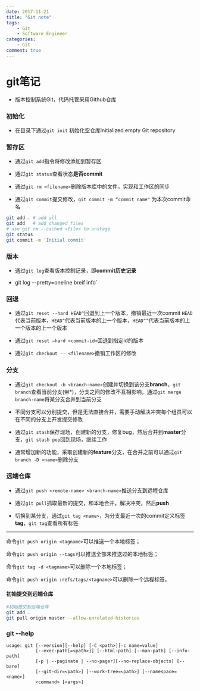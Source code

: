 ```yaml
---
date: 2017-11-21
title: "Git note"
tags:
    - Git
    - Software Engineer
categories:
    - Git
comment: true
---
```


# git笔记

- 版本控制系统Git，代码托管采用Github仓库
### 初始化
- 在目录下通过`git init` 初始化空仓库Initialized empty Git repository
### 暂存区
- 通过`git add`指令将修改添加到暂存区

- 通过`git status`查看状态**是否commit**

- 通过`git rm <filename>`删除版本库中的文件，实现和工作区的同步

- 通过`git commit`提交修改，`git commit -m “commit name"` 为本次commit命名

```bash
git add . # add all
git add   # add changed files
# use git rm --cached <file> to unstage
git status
git commit -m 'Initial commit'
```

### 版本

- 通过`git log`查看版本控制记录，即**commit历史记录**

- git log --pretty=oneline breif info`
### 回退
- 通过`git reset --hard HEAD^`回退到上一个版本，撤销最近一次commit `HEAD`代表当前版本，`HEAD^`代表当前版本的上一个版本，`HEAD^^`代表当前版本的上一个版本的上一个版本

- 通过`git reset —hard <commit-id>`回退到指定id的版本

- 通过`git checkout -- <filename>`撤销工作区的修改

### 分支
- 通过`git checkout -b <branch-name>`创建并切换到该分支**branch**，`git branch`查看当前分支(带\*)，分支之间的修改不互相影响，通过`git merge branch-name`将某分支合并到当前分支

- 不同分支可以分别提交，但是无法直接合并，需要手动解决冲突每个组员可以在不同的分支上开发提交修改

- 通过`git stash`保存现场，创建新的分支，修复bug，然后合并到**master**分支，`git stash pop`回到现场，继续工作

- 通常增加新的功能，采取创建新的**feature**分支，在合并之前可以通过`git branch -D <name>`删除分支

### 远端仓库
- 通过`git push <remote-name> <branch-name>`推送分支到远程仓库

- 通过`git pull`抓取最新的提交，和本地合并，解决冲突，然后**push**

- 切换到某分支，通过`git tag <name>`，为分支最近一次的commit定义标签**tag**，`git tag`查看所有标签 

---

命令`git push origin <tagname>`可以推送一个本地标签； 

命令`git push origin --tags`可以推送全部未推送过的本地标签； 

命令`git tag -d <tagname>`可以删除一个本地标签； 

命令`git push origin :refs/tags/<tagname>`可以删除一个远程标签。 

#### 初始提交到远端仓库
```bash
#初始提交到远端仓库
git add .
git pull origin master --allow-unrelated-histories
```
### git --help
```
usage: git [--version][--help] [-C <path>][-c name=value]
           [--exec-path[=<path>]] [--html-path] [--man-path] [--info-path]
           [-p | --paginate | --no-pager][--no-replace-objects] [--bare]
           [--git-dir=<path>] [--work-tree=<path>] [--namespace=<name>]
           <command> [<args>]
```